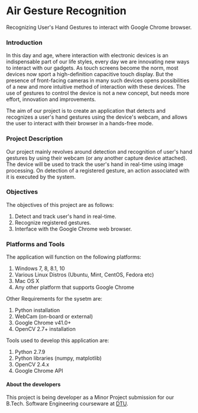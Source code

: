 Air Gesture Recognition
==========================
Recognizing User's Hand Gestures to interact with Google Chrome browser.

### Introduction

In this day and age, where interaction with electronic devices is an indispensable part of our life styles, every day we are innovating new ways to interact with our gadgets. As touch screens become the norm, most devices now sport a high-definition capacitive touch display. But the presence of front-facing cameras in many such devices opens possibilities of a new and more intuitive method of interaction with these devices. The use of gestures to control the device is not a new concept, but needs more effort, innovation and improvements.

The aim of our project is to create an application that detects and recognizes a user's hand gestures using the device's webcam, and allows the user to interact with their browser in a hands-free mode.

### Project Description

Our project mainly revolves around detection and recognition of user's hand gestures by using their webcam (or any another capture device attached). The device will be used to track the user's hand in real-time using image processing. On detection of a registered gesture, an action associated with it is executed by the system.

### Objectives

The objectives of this project are as follows:
1. Detect and track user's hand in real-time.
2. Recognize registered gestures.
3. Interface with the Google Chrome web browser.

### Platforms and Tools

The application will function on the following platforms:
1. Windows 7, 8, 8.1, 10
2. Various Linux Distros (Ubuntu, Mint, CentOS, Fedora etc)
3. Mac OS X
4. Any other platform that supports Google Chrome

Other Requirements for the sysetm are:
1. Python installation
2. WebCam (on-board or external)
3. Google Chrome v41.0+
4. OpenCV 2.7+ installation

Tools used to develop this application are:
1. Python 2.7.9
2. Python libraries (numpy, matplotlib)
3. OpenCV 2.4.x
4. Google Chrome API


#### About the developers

This project is being developer as a Minor Project submission for our B.Tech. Software Engineering courseware at [DTU](http://dtu.ac.in/).
